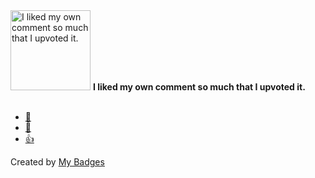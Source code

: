 <img src="https://my-badges.github.io/my-badges/self-upvote.png" alt="I liked my own comment so much that I upvoted it." title="I liked my own comment so much that I upvoted it." width="128">
<strong>I liked my own comment so much that I upvoted it.</strong>
<br><br>

* <a href="https://github.com/NCherfaoui/exercices-UML-EL/pull/4">🚀</a>
* <a href="https://github.com/codedex-io/github-chapter-2-contributions/pull/279">🎉</a>
* <a href="https://github.com/fineanmol/Hacktoberfest2024/pull/7469#issuecomment-2388569371">👍</a>


Created by <a href="https://github.com/my-badges/my-badges">My Badges</a>
